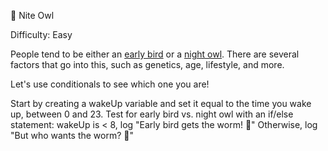 🦉 Nite Owl

Difficulty: Easy

People tend to be either an [early bird](https://en.wikipedia.org/wiki/Lark_(person)) or a [night owl](https://en.wikipedia.org/wiki/Night_owl). There are several factors that go into this, such as genetics, age, lifestyle, and more.

Let's use conditionals to see which one you are!

Start by creating a wakeUp variable and set it equal to the time you wake up, between 0 and 23.
Test for early bird vs. night owl with an if/else statement:
    wakeUp is < 8, log "Early bird gets the worm! 🌅"
    Otherwise, log "But who wants the worm? 🌃"